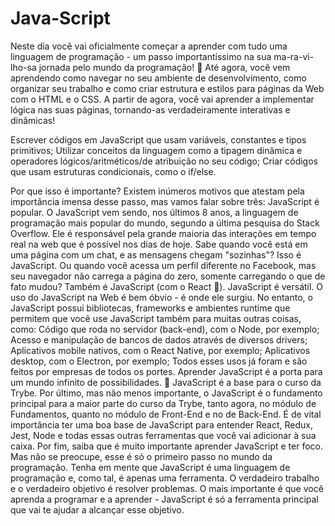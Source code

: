# Java-Script


Neste dia você vai oficialmente começar a aprender com tudo uma linguagem de programação - um passo importantíssimo na sua ma-ra-vi-lho-sa jornada pelo mundo da programação! 🎉
Até agora, você vem aprendendo como navegar no seu ambiente de desenvolvimento, como organizar seu trabalho e como criar estrutura e estilos para páginas da Web com o HTML e o CSS. A partir de agora, você vai aprender a implementar lógica nas suas páginas, tornando-as verdadeiramente interativas e dinâmicas!



Escrever códigos em JavaScript que usam variáveis, constantes e tipos primitivos;
Utilizar conceitos da linguagem como a tipagem dinâmica e operadores lógicos/aritméticos/de atribuição no seu código;
Criar códigos que usam estruturas condicionais, como o if/else.

Por que isso é importante?
Existem inúmeros motivos que atestam pela importância imensa desse passo, mas vamos falar sobre três:
JavaScript é popular. O JavaScript vem sendo, nos últimos 8 anos, a linguagem de programação mais popular do mundo, segundo a última pesquisa do Stack Overflow.
Ele é responsável pela grande maioria das interações em tempo real na web que é possível nos dias de hoje. Sabe quando você está em uma página com um chat, e as mensagens chegam "sozinhas"? Isso é JavaScript. Ou quando você acessa um perfil diferente no Facebook, mas seu navegador não carrega a página do zero, somente carregando o que de fato mudou? Também é JavaScript (com o React 🙂).
JavaScript é versátil. O uso do JavaScript na Web é bem óbvio - é onde ele surgiu. No entanto, o JavaScript possui bibliotecas, frameworks e ambientes runtime que permitem que você use JavaScript também para muitas outras coisas, como:
Código que roda no servidor (back-end), com o Node, por exemplo;
Acesso e manipulação de bancos de dados através de diversos drivers;
Aplicativos mobile nativos, com o React Native, por exemplo;
Aplicativos desktop, com o Electron, por exemplo;
Todos esses usos já foram e são feitos por empresas de todos os portes. Aprender JavaScript é a porta para um mundo infinito de possibilidades. 🚀
JavaScript é a base para o curso da Trybe. Por último, mas não menos importante, o JavaScript é o fundamento principal para a maior parte do curso da Trybe, tanto agora, no módulo de Fundamentos, quanto no módulo de Front-End e no de Back-End. É de vital importância ter uma boa base de JavaScript para entender React, Redux, Jest, Node e todas essas outras ferramentas que você vai adicionar à sua caixa.
Por fim, saiba que é muito importante aprender JavaScript e ter foco. Mas não se preocupe, esse é só o primeiro passo no mundo da programação.
Tenha em mente que JavaScript é uma linguagem de programação e, como tal, é apenas uma ferramenta. O verdadeiro trabalho e o verdadeiro objetivo é resolver problemas. O mais importante é que você aprenda a programar e a aprender - JavaScript é só a ferramenta principal que vai te ajudar a alcançar esse objetivo.
